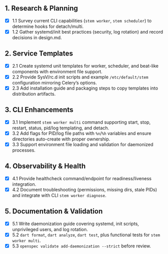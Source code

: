 ## 1. Research & Planning
- [x] 1.1 Survey current CLI capabilities (`stem worker`, `stem scheduler`) to determine hooks for detach/multi.
- [x] 1.2 Gather systemd/init best practices (security, log rotation) and record decisions in design.md.

## 2. Service Templates
- [x] 2.1 Create systemd unit templates for worker, scheduler, and beat-like components with environment file support.
- [x] 2.2 Provide SysV/rc.d init scripts and example `/etc/default/stem` configuration mirroring Celery’s options.
- [x] 2.3 Add installation guide and packaging steps to copy templates into distribution artifacts.

## 3. CLI Enhancements
- [x] 3.1 Implement `stem worker multi` command supporting start, stop, restart, status, pid/log templating, and detach.
- [x] 3.2 Add flags for PID/log file paths with `%n`/`%h` variables and ensure directories auto-create with proper ownership.
- [x] 3.3 Support environment file loading and validation for daemonized processes.

## 4. Observability & Health
- [x] 4.1 Provide healthcheck command/endpoint for readiness/liveness integration.
- [x] 4.2 Document troubleshooting (permissions, missing dirs, stale PIDs) and integrate with CLI `stem worker diagnose`.

## 5. Documentation & Validation
- [x] 5.1 Write daemonization guide covering systemd, init scripts, unprivileged users, and log rotation.
- [x] 5.2 `dart format`, `dart analyze`, `dart test`, plus functional tests for `stem worker multi`.
- [x] 5.3 `openspec validate add-daemonization --strict` before review.
